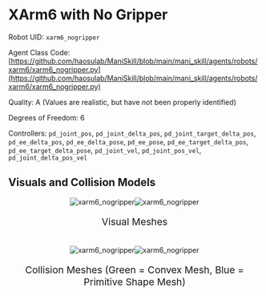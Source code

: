<!-- THIS IS ALL GENERATED DOCUMENTATION via generate_robot_docs.py. DO NOT MODIFY THIS FILE DIRECTLY. -->

# XArm6 with No Gripper

Robot UID: `xarm6_nogripper`

Agent Class Code: [https://github.com/haosulab/ManiSkill/blob/main/mani_skill/agents/robots/xarm6/xarm6_nogripper.py](https://github.com/haosulab/ManiSkill/blob/main/mani_skill/agents/robots/xarm6/xarm6_nogripper.py)

Quality: A (Values are realistic, but have not been properly identified)

Degrees of Freedom: 6

Controllers: `pd_joint_pos`, `pd_joint_delta_pos`, `pd_joint_target_delta_pos`, `pd_ee_delta_pos`, `pd_ee_delta_pose`, `pd_ee_pose`, `pd_ee_target_delta_pos`, `pd_ee_target_delta_pose`, `pd_joint_vel`, `pd_joint_pos_vel`, `pd_joint_delta_pos_vel`

## Visuals and Collision Models

<div>
    <div style="max-width: 100%; display: flex; justify-content: center;">
        <img src="/_static/robot_images/xarm6_nogripper/front_visual.png" style='min-width:min(50%, 100px);max-width:50%;height:auto' alt="xarm6_nogripper">
        <img src="/_static/robot_images/xarm6_nogripper/side_visual.png" style='min-width:min(50%, 100px);max-width:50%;height:auto' alt="xarm6_nogripper">
    </div>
    <p style="text-align: center; font-size: 1.2rem;">Visual Meshes</p>
    <br/>
    <div style="max-width: 100%; display: flex; justify-content: center;">
        <img src="/_static/robot_images/xarm6_nogripper/front_collision.png" style='min-width:min(50%, 100px);max-width:50%;height:auto' alt="xarm6_nogripper">
        <img src="/_static/robot_images/xarm6_nogripper/side_collision.png" style='min-width:min(50%, 100px);max-width:50%;height:auto' alt="xarm6_nogripper">
    </div>
    <p style="text-align: center; font-size: 1.2rem;">Collision Meshes (Green = Convex Mesh, Blue = Primitive Shape Mesh)</p>
</div>
